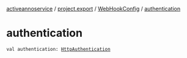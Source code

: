 [activeannoservice](../../index.md) / [project.export](../index.md) / [WebHookConfig](index.md) / [authentication](./authentication.md)

# authentication

`val authentication: `[`HttpAuthentication`](../../common/-http-authentication/index.md)